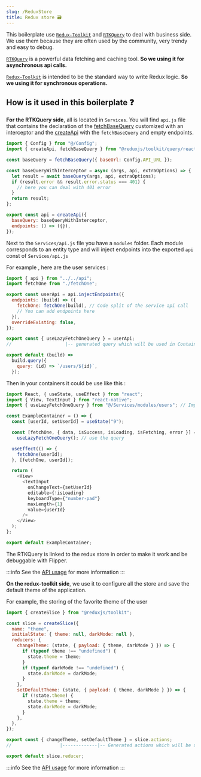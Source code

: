 ```yaml
---
slug: /ReduxStore
title: Redux store 🗃️
---
```


This boilerplate use [`Redux-Toolkit`](https://redux-toolkit.js.org/introduction/getting-started)
and [`RTKQuery`](https://redux-toolkit.js.org/rtk-query/overview)
to deal with business side.
We use them because they are often used by the community, very trendy and easy to debug.

[`RTKQuery`](https://redux-toolkit.js.org/rtk-query/overview) is a powerful data fetching and caching tool.
**So we using it for asynchronous api calls.**

[`Redux-Toolkit`](https://redux-toolkit.js.org/introduction/getting-started) is intended to be the standard way to write Redux logic.
**So we using it for synchronous operations.**

## How is it used in this boilerplate ❓

**For the RTKQuery side**, all is located in `Services`.
You will find `api.js` file that contains the declaration of the
[fetchBaseQuery](https://redux-toolkit.js.org/rtk-query/api/fetchBaseQuery)
customized with an interceptor
and the [createApi](https://redux-toolkit.js.org/rtk-query/api/createApi)
with the `fetchBaseQuery` and empty endpoints.

```javascript title="src/Service/api.js"
import { Config } from "@/Config";
import { createApi, fetchBaseQuery } from "@reduxjs/toolkit/query/react";

const baseQuery = fetchBaseQuery({ baseUrl: Config.API_URL });

const baseQueryWithInterceptor = async (args, api, extraOptions) => {
  let result = await baseQuery(args, api, extraOptions);
  if (result.error && result.error.status === 401) {
    // here you can deal with 401 error
  }
  return result;
};

export const api = createApi({
  baseQuery: baseQueryWithInterceptor,
  endpoints: () => ({}),
});
```

Next to the `Services/api.js` file you have a `modules` folder. Each module
corresponds to an entity type and will inject endpoints
into the exported `api` const of `Services/api.js`

For example , here are the user services :

```javascript title="src/Service/modules/users/index.js"
import { api } from "../../api";
import fetchOne from "./fetchOne";

export const userApi = api.injectEndpoints({
  endpoints: (build) => ({
    fetchOne: fetchOne(build), // Code split of the service api call
    // You can add endpoints here
  }),
  overrideExisting: false,
});

export const { useLazyFetchOneQuery } = userApi;
//                    |-- generated query which will be used in Containers
```

```javascript title="src/Service/modules/users/fetchOne.js"
export default (build) =>
  build.query({
    query: (id) => `/users/${id}`,
  });
```

Then in your containers it could be use like this :

```javascript
import React, { useState, useEffect } from "react";
import { View, TextInput } from "react-native";
import { useLazyFetchOneQuery } from "@/Services/modules/users"; // Import the query

const ExampleContainer = () => {
  const [userId, setUserId] = useState("9");

  const [fetchOne, { data, isSuccess, isLoading, isFetching, error }] =
    useLazyFetchOneQuery(); // use the query

  useEffect(() => {
    fetchOne(userId);
  }, [fetchOne, userId]);

  return (
    <View>
      <TextInput
        onChangeText={setUserId}
        editable={!isLoading}
        keyboardType={"number-pad"}
        maxLength={1}
        value={userId}
      />
    </View>
  );
};

export default ExampleContainer;
```

The RTKQuery is linked to the redux store in order to make it work and be debuggable with Flipper.

:::info
See the [API usage](https://redux-toolkit.js.org/rtk-query/overview) for more information
:::

**On the redux-toolkit side**, we use it to configure all the store and save the default theme of the application.

For example, the storing of the favorite theme of the user

```javascript
import { createSlice } from "@reduxjs/toolkit";

const slice = createSlice({
  name: "theme",
  initialState: { theme: null, darkMode: null },
  reducers: {
    changeTheme: (state, { payload: { theme, darkMode } }) => {
      if (typeof theme !== "undefined") {
        state.theme = theme;
      }
      if (typeof darkMode !== "undefined") {
        state.darkMode = darkMode;
      }
    },
    setDefaultTheme: (state, { payload: { theme, darkMode } }) => {
      if (!state.theme) {
        state.theme = theme;
        state.darkMode = darkMode;
      }
    },
  },
});

export const { changeTheme, setDefaultTheme } = slice.actions;
//                  |-------------|-- Generated actions which will be used in Containers

export default slice.reducer;
```

:::info
See the [API usage](https://redux-toolkit.js.org/usage/usage-guide) for more information
:::
